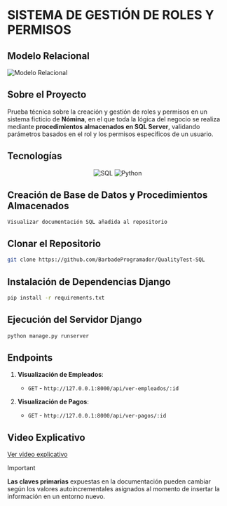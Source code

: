 
# SISTEMA DE GESTIÓN DE ROLES Y PERMISOS

## Modelo Relacional
![Modelo Relacional](https://github.com/user-attachments/assets/c8c2ebcb-376d-4bfb-b43d-66e0efdf13a5)

## Sobre el Proyecto
Prueba técnica sobre la creación y gestión de roles y permisos en un sistema ficticio de **Nómina**, en el que toda la lógica del negocio se realiza mediante **procedimientos almacenados en SQL Server**, validando parámetros basados en el rol y los permisos específicos de un usuario.

## Tecnologías
<div align="center">
  <img src="https://img.shields.io/badge/SQL-000000?style=for-the-badge&logo=postgresql&logoColor=white" alt="SQL" />
  <img src="https://img.shields.io/badge/Python-3776AB?style=for-the-badge&logo=python&logoColor=white" alt="Python" />
</div>

## Creación de Base de Datos y Procedimientos Almacenados
`Visualizar documentación SQL añadida al repositorio`

## Clonar el Repositorio
```bash
git clone https://github.com/BarbadeProgramador/QualityTest-SQL
```

## Instalación de Dependencias Django
```bash
pip install -r requirements.txt
```

## Ejecución del Servidor Django
```bash
python manage.py runserver
```

## Endpoints

1. **Visualización de Empleados**: 
   - `GET` - `http://127.0.0.1:8000/api/ver-empleados/:id`
   
2. **Visualización de Pagos**:  
   - `GET` - `http://127.0.0.1:8000/api/ver-pagos/:id`

## Video Explicativo
[Ver video explicativo](https://www.youtube.com/watch?v=sw5mlMsb6-8&ab_channel=SebastianRodriguez)

> [!IMPORTANT]
> **Las claves primarias** expuestas en la documentación pueden cambiar según los valores autoincrementales asignados al momento de insertar la información en un entorno nuevo.
